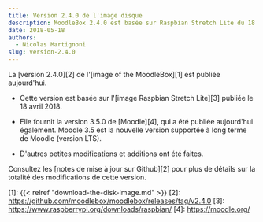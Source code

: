 ```yaml
---
title: Version 2.4.0 de l'image disque
description: MoodleBox 2.4.0 est basée sur Raspbian Stretch Lite du 18.04.2018 et sur Moodle 3.5.0. D'autres changements mineurs ont été opérés.
date: 2018-05-18
authors:
  - Nicolas Martignoni
slug: version-2.4.0
---
```


La [version 2.4.0][2] de l'[image of the MoodleBox][1] est publiée aujourd'hui.

- Cette version est basée sur l'[image Raspbian Stretch Lite][3] publiée le 18 avril 2018.

- Elle fournit la version 3.5.0 de [Moodle][4], qui a été publiée aujourd'hui également. Moodle 3.5 est la nouvelle version supportée à long terme de Moodle (version LTS).

- D'autres petites modifications et additions ont été faites.

Consultez les [notes de mise à jour sur Github][2] pour plus de détails sur la totalité des modifications de cette version.

 [1]: {{< relref "download-the-disk-image.md" >}}
 [2]: https://github.com/moodlebox/moodlebox/releases/tag/v2.4.0
 [3]: https://www.raspberrypi.org/downloads/raspbian/
 [4]: https://moodle.org/
